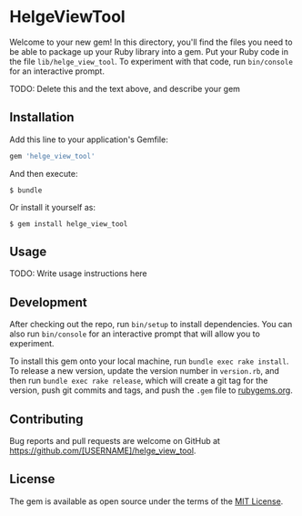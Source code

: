 # HelgeViewTool

Welcome to your new gem! In this directory, you'll find the files you need to be able to package up your Ruby library into a gem. Put your Ruby code in the file `lib/helge_view_tool`. To experiment with that code, run `bin/console` for an interactive prompt.

TODO: Delete this and the text above, and describe your gem

## Installation

Add this line to your application's Gemfile:

```ruby
gem 'helge_view_tool'
```

And then execute:

    $ bundle

Or install it yourself as:

    $ gem install helge_view_tool

## Usage

TODO: Write usage instructions here

## Development

After checking out the repo, run `bin/setup` to install dependencies. You can also run `bin/console` for an interactive prompt that will allow you to experiment.

To install this gem onto your local machine, run `bundle exec rake install`. To release a new version, update the version number in `version.rb`, and then run `bundle exec rake release`, which will create a git tag for the version, push git commits and tags, and push the `.gem` file to [rubygems.org](https://rubygems.org).

## Contributing

Bug reports and pull requests are welcome on GitHub at https://github.com/[USERNAME]/helge_view_tool.

## License

The gem is available as open source under the terms of the [MIT License](https://opensource.org/licenses/MIT).

